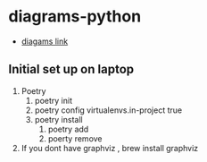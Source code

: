 # diagrams-python
- [diagams link](https://diagrams.mingrammer.com/docs/getting-started/installation#quick-start)

## Initial set up on laptop
1. Poetry
    1. poetry init
    1. poetry config virtualenvs.in-project true
    1. poetry install
        1. poetry add
        1. poerty remove
1. If you dont have graphviz , brew install graphviz